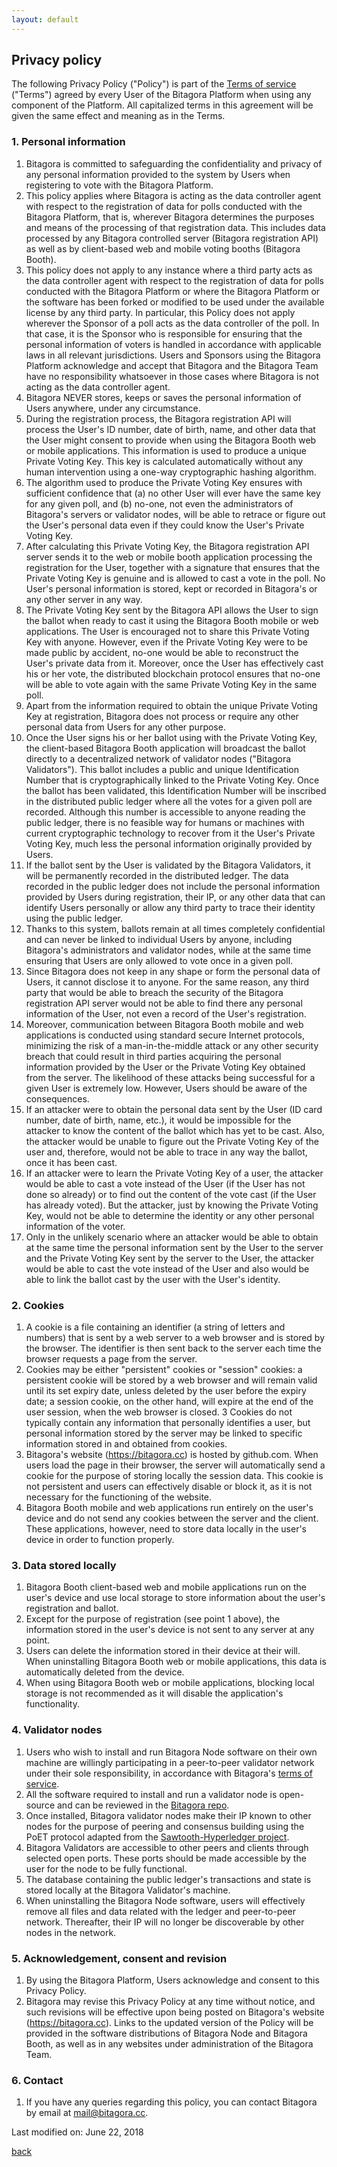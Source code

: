 ```yaml
---
layout: default
---
```

## Privacy policy

The following Privacy Policy ("Policy") is part of the [Terms of service](terms.md) ("Terms") agreed by every User of the Bitagora Platform when using any component of the Platform. All capitalized terms in this agreement will be given the same effect and meaning as in the Terms.

### 1. Personal information
1.	Bitagora is committed to safeguarding the confidentiality and privacy of any personal information provided to the system by Users when registering to vote with the Bitagora Platform.
2.	This policy applies where Bitagora is acting as the data controller agent with respect to the registration of data for polls conducted with the Bitagora Platform, that is, wherever Bitagora determines the purposes and means of the processing of that registration data. This includes data processed by any Bitagora controlled server (Bitagora registration API) as well as by client-based web and mobile voting booths (Bitagora Booth).
3. This policy does not apply to any instance where a third party acts as the data controller agent with respect to the registration of data for polls conducted with the Bitagora Platform or where the Bitagora Platform or the software has been forked or modified to be used under the available license by any third party. In particular, this Policy does not apply wherever the Sponsor of a poll acts as the data controller of the poll. In that case, it is the Sponsor who is responsible for ensuring that the personal information of voters is handled in accordance with applicable laws in all relevant jurisdictions. Users and Sponsors using the Bitagora Platform acknowledge and accept that Bitagora and the Bitagora Team have no responsibility whatsoever in those cases where Bitagora is not acting as the data controller agent. 
4. Bitagora NEVER stores, keeps or saves the personal information of Users anywhere, under any circumstance. 
5. During the registration process, the Bitagora registration API will process the User's ID number, date of birth, name, and other data that the User might consent to provide when using the Bitagora Booth web or mobile applications. This information is used to produce a unique Private Voting Key. This key is calculated automatically without any human intervention using a one-way cryptographic hashing algorithm.
6. The algorithm used to produce the Private Voting Key ensures with sufficient confidence that 
  (a) no other User will ever have the same key for any given poll, and
  (b) no-one, not even the administrators of Bitagora's servers or validator nodes, will be able to retrace or figure out the User's personal data even if they could know the User's Private Voting Key.
6. After calculating this Private Voting Key, the Bitagora registration API server sends it to the web or mobile booth application processing the registration for the User, together with a signature that ensures that the Private Voting Key is genuine and is allowed to cast a vote in the poll. No User's personal information is stored, kept or recorded in Bitagora's or any other server in any way. 
7. The Private Voting Key sent by the Bitagora API allows the User to sign the ballot when ready to cast it using the Bitagora Booth mobile or web applications. The User is encouraged not to share this Private Voting Key with anyone. However, even if the Private Voting Key were to be made public by accident, no-one would be able to reconstruct the User's private data from it. Moreover, once the User has effectively cast his or her vote, the distributed blockchain protocol ensures that no-one will be able to vote again with the same Private Voting Key in the same poll. 
8.	Apart from the information required to obtain the unique Private Voting Key at registration, Bitagora does not process or require any other personal data from Users for any other purpose.
9. Once the User signs his or her ballot using with the Private Voting Key, the client-based Bitagora Booth application will broadcast the ballot directly to a decentralized network of validator nodes ("Bitagora Validators"). This ballot includes a public and unique Identification Number that is cryptographically linked to the Private Voting Key. Once the ballot has been validated, this Identification Number will be inscribed in the distributed public ledger where all the votes for a given poll are recorded. Although this number is accessible to anyone reading the public ledger, there is no feasible way for humans or machines with current cryptographic technology to recover from it the User's Private Voting Key, much less the personal information originally provided by Users.
10. If the ballot sent by the User is validated by the Bitagora Validators, it will be permanently recorded in the distributed ledger. The data recorded in the public ledger does not include the personal information provided by Users during registration, their IP, or any other data that can identify Users personally or allow any third party to trace their identity using the public ledger. 
11. Thanks to this system, ballots remain at all times completely confidential and can never be linked to individual Users by anyone, including Bitagora's administrators and validator nodes, while at the same time ensuring that Users are only allowed to vote once in a given poll.
12.	Since Bitagora does not keep in any shape or form the personal data of Users, it cannot disclose it to anyone. For the same reason, any third party that would be able to breach the security of the Bitagora registration API server would not be able to find there any personal information of the User, not even a record of the User's registration.
13. Moreover, communication between Bitagora Booth mobile and web applications is conducted using standard secure Internet protocols, minimizing the risk of a man-in-the-middle attack or any other security breach that could result in third parties acquiring the personal information provided by the User or the Private Voting Key obtained from the server. The likelihood of these attacks being successful for a given User is extremely low. However, Users should be aware of the consequences. 
14. If an attacker were to obtain the personal data sent by the User (ID card number, date of birth, name, etc.), it would be impossible for the attacker to know the content of the ballot which has yet to be cast. Also, the attacker would be unable to figure out the Private Voting Key of the user and, therefore, would not be able to trace in any way the ballot, once it has been cast. 
15. If an attacker were to learn the Private Voting Key of a user, the attacker would be able to cast a vote instead of the User (if the User has not done so already) or to find out the content of the vote cast (if the User has already voted). But the attacker, just by knowing the Private Voting Key, would not be able to determine the identity or any other personal information of the voter.
16. Only in the unlikely scenario where an attacker would be able to obtain at the same time the personal information sent by the User to the server and the Private Voting Key sent by the server to the User, the attacker would be able to cast the vote instead of the User and also would be able to link the ballot cast by the user with the User's identity.

### 2. Cookies
1. A cookie is a file containing an identifier (a string of letters and numbers) that is sent by a web server to a web browser and is stored by the browser. The identifier is then sent back to the server each time the browser requests a page from the server.
2.	Cookies may be either "persistent" cookies or "session" cookies: a persistent cookie will be stored by a web browser and will remain valid until its set expiry date, unless deleted by the user before the expiry date; a session cookie, on the other hand, will expire at the end of the user session, when the web browser is closed.
3	Cookies do not typically contain any information that personally identifies a user, but personal information stored by the server may be linked to specific information stored in and obtained from cookies.
4. Bitagora's website (https://bitagora.cc) is hosted by github.com. When users load the page in their browser, the server will automatically send a cookie for the purpose of storing locally the session data. This cookie is not persistent and users can effectively disable or block it, as it is not necessary for the functioning of the website.   
5. Bitagora Booth mobile and web applications run entirely on the user's device and do not send any cookies between the server and the client. These applications, however, need to store data locally in the user's device in order to function properly. 

### 3. Data stored locally
1.	Bitagora Booth client-based web and mobile applications run on the user's device and use local storage to store information about the user's registration and ballot.
2. Except for the purpose of registration (see point 1 above), the information stored in the user's device is not sent to any server at any point.
3. Users can delete the information stored in their device at their will. When uninstalling Bitagora Booth web or mobile applications, this data is automatically deleted from the device.
4.	When using Bitagora Booth web or mobile applications, blocking local storage is not recommended as it will disable the application's functionality.

### 4. Validator nodes
1.	Users who wish to install and run Bitagora Node software on their own machine are willingly participating in a peer-to-peer validator network under their sole responsibility, in accordance with Bitagora's [terms of service](./terms.md).
2. All the software required to install and run a validator node is open-source and can be reviewed in the [Bitagora repo](https://github.com/Bitagora/bitagora-node).
3. Once installed, Bitagora validator nodes make their IP known to other nodes for the purpose of peering and consensus building using the PoET protocol adapted from the [Sawtooth-Hyperledger project](https://github.com/hyperledger/sawtooth-core). 
4. Bitagora Validators are accessible to other peers and clients through selected open ports. These ports should be made accessible by the user for the node to be fully functional.
5. The database containing the public ledger's transactions and state is stored locally at the Bitagora Validator's machine.
6. When uninstalling the Bitagora Node software, users will effectively remove all files and data related with the ledger and peer-to-peer network. Thereafter, their IP will no longer be discoverable by other nodes in the network.

### 5. Acknowledgement, consent and revision
1. By using the Bitagora Platform, Users acknowledge and consent to this Privacy Policy.
2. Bitagora may revise this Privacy Policy at any time without notice, and such revisions will be effective upon being posted on Bitagora's website (https://bitagora.cc). Links to the updated version of the Policy will be provided in the software distributions of Bitagora Node and Bitagora Booth, as well as in any websites under administration of the Bitagora Team.

### 6. Contact
1.	If you have any queries regarding this policy, you can contact Bitagora by email at [mail@bitagora.cc](mailto:mail@bitagora.cc).

Last modified on: June 22, 2018

[back](../../../.)
